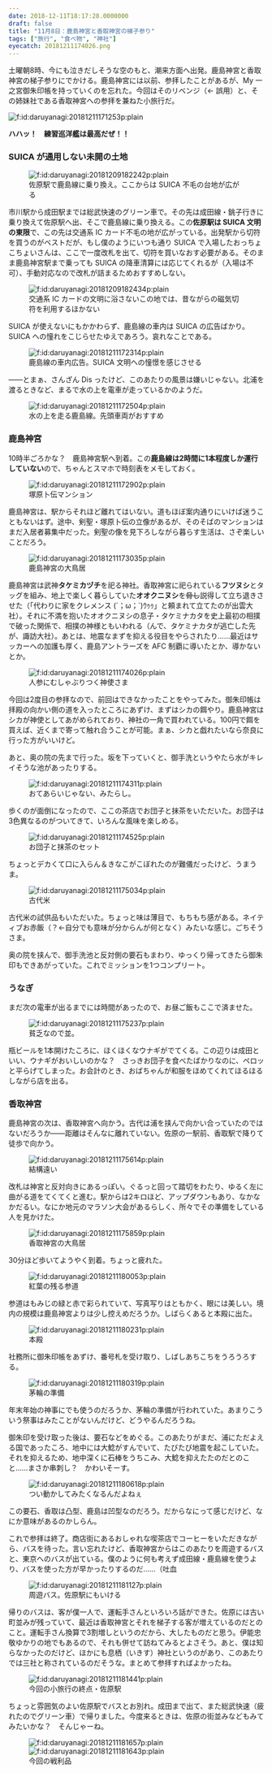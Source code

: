 ```yaml
---
date: 2018-12-11T18:17:28.0000000
draft: false
title: "11月8日：鹿島神宮と香取神宮の梯子参り"
tags: ["旅行", "食べ物", "神社"]
eyecatch: 20181211174026.png
---
```

<p>土曜朝8時、今にも泣きだしそうな空のもと、潮来方面へ出発。鹿島神宮と香取神宮の梯子参りにでかける。鹿島神宮には以前、参拝したことがあるが、My 一之宮御朱印帳を持っていくのを忘れた。今回はそのリベンジ（← 誤用）と、その姉妹社である香取神宮への参拝を兼ねた小旅行だ。</p><p><span itemscope itemtype="http://schema.org/Photograph"><img src="20181211171253.png" alt="f:id:daruyanagi:20181211171253p:plain" title="f:id:daruyanagi:20181211171253p:plain" class="hatena-fotolife" itemprop="image"></span></p><p><b>ハハッ！　練習巡洋艦は最高だぜ！！</b><br />
</p>

<div class="section">
<h3>SUICA が通用しない未開の土地</h3>
<p><figure class="figure-image figure-image-fotolife" title="佐原駅で鹿島線に乗り換え。ここからは SUICA 不毛の地が広がる"><span itemscope itemtype="http://schema.org/Photograph"><img src="20181209182242.png" alt="f:id:daruyanagi:20181209182242p:plain" title="f:id:daruyanagi:20181209182242p:plain" class="hatena-fotolife" itemprop="image"></span><figcaption>佐原駅で鹿島線に乗り換え。ここからは SUICA 不毛の台地が広がる</figcaption></figure></p><p>市川駅から成田駅までは総武快速のグリーン車で。その先は成田線・銚子行きに乗り換えて佐原駅へ出、そこで鹿島線に乗り換える。この<b>佐原駅は SUICA 文明の東限</b>で、この先は交通系 IC カード不毛の地が広がっている。出発駅から切符を買うのがベストだが、もし僕のようにいつも通り SUICA で入場したおっちょこちょいさんは、ここで一度改札を出て、切符を買いなおす必要がある。そのまま鹿島神宮駅まで乗っても SUICA の降車清算には応じてくれるが（入場は不可）、手動対応なので改札が詰まるためおすすめしない。</p><p><figure class="figure-image figure-image-fotolife" title="交通系 IC カードの文明に浴さないこの地では、昔ながらの磁気切符を利用するほかない"><span itemscope itemtype="http://schema.org/Photograph"><img src="20181209182434.png" alt="f:id:daruyanagi:20181209182434p:plain" title="f:id:daruyanagi:20181209182434p:plain" class="hatena-fotolife" itemprop="image"></span><figcaption>交通系 IC カードの文明に浴さないこの地では、昔ながらの磁気切符を利用するほかない</figcaption></figure></p><p>SUICA が使えないにもかかわらず、鹿島線の車内は SUICA の広告ばかり。SUICA への憧れをこじらせたゆえであろう。哀れなことである。</p><p><figure class="figure-image figure-image-fotolife" title="鹿島線の車内広告。SUICA 文明への憧憬を感じさせる"><span itemscope itemtype="http://schema.org/Photograph"><img src="20181211172314.png" alt="f:id:daruyanagi:20181211172314p:plain" title="f:id:daruyanagi:20181211172314p:plain" class="hatena-fotolife" itemprop="image"></span><figcaption>鹿島線の車内広告。SUICA 文明への憧憬を感じさせる</figcaption></figure></p><p>――とまぁ、さんざん Dis ったけど、このあたりの風景は嫌いじゃない。北浦を渡るときなど、まるで水の上を電車が走っているかのようだ。</p><p><figure class="figure-image figure-image-fotolife" title="水の上を走る鹿島線。先頭車両がおすすめ"><span itemscope itemtype="http://schema.org/Photograph"><img src="20181211172504.png" alt="f:id:daruyanagi:20181211172504p:plain" title="f:id:daruyanagi:20181211172504p:plain" class="hatena-fotolife" itemprop="image"></span><figcaption>水の上を走る鹿島線。先頭車両がおすすめ</figcaption></figure></p>

</div>
<div class="section">
<h3>鹿島神宮</h3>
<p>10時半ごろかな？　鹿島神宮駅へ到着。この<b>鹿島線は2時間に1本程度しか運行していない</b>ので、ちゃんとスマホで時刻表をメモしておく。</p><p><figure class="figure-image figure-image-fotolife" title="塚原卜伝マンション"><span itemscope itemtype="http://schema.org/Photograph"><img src="20181211172902.png" alt="f:id:daruyanagi:20181211172902p:plain" title="f:id:daruyanagi:20181211172902p:plain" class="hatena-fotolife" itemprop="image"></span><figcaption>塚原卜伝マンション</figcaption></figure></p><p>鹿島神宮は、駅からそれほど離れてはいない。道もほぼ案内通りにいけば迷うこともないはず。途中、剣聖・塚原卜伝の立像があるが、そのそばのマンションはまだ入居者募集中だった。剣聖の像を見下ろしながら暮らす生活は、さぞ楽しいことだろう。</p><p><figure class="figure-image figure-image-fotolife" title="鹿島神宮の大鳥居"><span itemscope itemtype="http://schema.org/Photograph"><img src="20181211173035.png" alt="f:id:daruyanagi:20181211173035p:plain" title="f:id:daruyanagi:20181211173035p:plain" class="hatena-fotolife" itemprop="image"></span><figcaption>鹿島神宮の大鳥居</figcaption></figure></p><p>鹿島神宮は武神<b>タケミカヅチ</b>を祀る神社。香取神宮に祀られている<b>フツヌシ</b>とタッグを組み、地上で楽しく暮らしていた<b>オオクニヌシ</b>を<s>脅し</s>説得して立ち退きさせた（「代わりに家をクレメンス (´；ω；`)ｳｩｩ」と頼まれて立てたのが出雲大社）。それに不満を抱いたオオクニヌシの息子・タケミナカタを史上最初の相撲で破った関係で、相撲の神様ともいわれる（んで、タケミナカタが逃亡した先が、諏訪大社）。あとは、地震なまずを抑える役目をやらされたり……最近はサッカーへの加護も厚く、鹿島アントラーズを AFC 制覇に導いたとか、導かないとか。</p><p><figure class="figure-image figure-image-fotolife" title="人参にむしゃぶりつく神使さま"><span itemscope itemtype="http://schema.org/Photograph"><img src="20181211174026.png" alt="f:id:daruyanagi:20181211174026p:plain" title="f:id:daruyanagi:20181211174026p:plain" class="hatena-fotolife" itemprop="image"></span><figcaption>人参にむしゃぶりつく神使さま</figcaption></figure></p><p>今回は2度目の参拝なので、前回はできなかったことをやってみた。御朱印帳は拝殿の向かい側の道を入ったところにあずけ、まずはシカの餌やり。鹿島神宮はシカが神使としてあがめられており、神社の一角で買われている。100円で餌を買えば、近くまで寄って触れ合うことが可能。まぁ、シカと戯れたいなら奈良に行った方がいいけど。</p><p>あと、奥の院の先まで行った。坂を下っていくと、御手洗というやたら水がキレイそうな池があったりする。</p><p><figure class="figure-image figure-image-fotolife" title="おてあらいじゃない、みたらし。"><span itemscope itemtype="http://schema.org/Photograph"><img src="20181211174311.png" alt="f:id:daruyanagi:20181211174311p:plain" title="f:id:daruyanagi:20181211174311p:plain" class="hatena-fotolife" itemprop="image"></span><figcaption>おてあらいじゃない、みたらし。</figcaption></figure></p><p>歩くのが面倒になったので、ここの茶店でお団子と抹茶をいただいた。お団子は3色異なるのがついてきて、いろんな風味を楽しめる。</p><p><figure class="figure-image figure-image-fotolife" title="お団子と抹茶のセット"><span itemscope itemtype="http://schema.org/Photograph"><img src="20181211174525.png" alt="f:id:daruyanagi:20181211174525p:plain" title="f:id:daruyanagi:20181211174525p:plain" class="hatena-fotolife" itemprop="image"></span><figcaption>お団子と抹茶のセット</figcaption></figure></p><p>ちょっとデカくて口に入らん＆きなこがこぼれたのが難儀だったけど、うまうま。</p><p><figure class="figure-image figure-image-fotolife" title="古代米"><span itemscope itemtype="http://schema.org/Photograph"><img src="20181211175034.png" alt="f:id:daruyanagi:20181211175034p:plain" title="f:id:daruyanagi:20181211175034p:plain" class="hatena-fotolife" itemprop="image"></span><figcaption>古代米</figcaption></figure></p><p>古代米の試供品もいただいた。ちょっと味は薄目で、もちもち感がある。ネイティブお赤飯（？←自分でも意味が分からんが何となく）みたいな感じ。ごちそうさま。</p><p>奥の院を挟んで、御手洗池と反対側の要石もまわり、ゆっくり帰ってきたら御朱印もできあがっていた。これでミッションを1つコンプリート。</p>

</div>
<div class="section">
<h3>うなぎ</h3>
<p>まだ次の電車が出るまでには時間があったので、お昼ご飯もここで済ませた。</p><p><figure class="figure-image figure-image-fotolife" title="貧乏なので並。"><span itemscope itemtype="http://schema.org/Photograph"><img src="20181211175237.png" alt="f:id:daruyanagi:20181211175237p:plain" title="f:id:daruyanagi:20181211175237p:plain" class="hatena-fotolife" itemprop="image"></span><figcaption>貧乏なので並。</figcaption></figure></p><p>瓶ビールを1本開けたころに、ほくほくなウナギがでてくる。この辺りは成田といい、ウナギがおいしいのかな？　さっきお団子を食べたばかりなのに、ペロッと平らげてしまった。お会計のとき、おばちゃんが和服をほめてくれてほるほるしながら店を出る。</p>

</div>
<div class="section">
<h3>香取神宮</h3>
<p>鹿島神宮の次は、香取神宮へ向かう。古代は浦を挟んで向かい合っていたのではないだろうか――距離はそんなに離れていない。佐原の一駅前、香取駅で降りて徒歩で向かう。</p><p><figure class="figure-image figure-image-fotolife" title="結構遠い"><span itemscope itemtype="http://schema.org/Photograph"><img src="20181211175614.png" alt="f:id:daruyanagi:20181211175614p:plain" title="f:id:daruyanagi:20181211175614p:plain" class="hatena-fotolife" itemprop="image"></span><figcaption>結構遠い</figcaption></figure></p><p>改札は神宮と反対向きにあるっぽい。ぐるっと回って踏切をわたり、ゆるく左に曲がる道をてくてくと進む。駅からは2キロほど、アップダウンもあり、なかなかだるい。なにか地元のマラソン大会があるらしく、所々でその準備をしている人を見かけた。</p><p><figure class="figure-image figure-image-fotolife" title="香取神宮の大鳥居"><span itemscope itemtype="http://schema.org/Photograph"><img src="20181211175859.png" alt="f:id:daruyanagi:20181211175859p:plain" title="f:id:daruyanagi:20181211175859p:plain" class="hatena-fotolife" itemprop="image"></span><figcaption>香取神宮の大鳥居</figcaption></figure></p><p>30分ほど歩いてようやく到着。ちょっと疲れた。</p><p><figure class="figure-image figure-image-fotolife" title="紅葉の残る参道"><span itemscope itemtype="http://schema.org/Photograph"><img src="20181211180053.png" alt="f:id:daruyanagi:20181211180053p:plain" title="f:id:daruyanagi:20181211180053p:plain" class="hatena-fotolife" itemprop="image"></span><figcaption>紅葉の残る参道</figcaption></figure></p><p>参道はもみじの緑と赤で彩られていて、写真写りはともかく、眼には美しい。境内の規模は鹿島神宮よりは少し控えめだろうか。しばらくあると本殿に出た。</p><p><figure class="figure-image figure-image-fotolife" title="本殿"><span itemscope itemtype="http://schema.org/Photograph"><img src="20181211180231.png" alt="f:id:daruyanagi:20181211180231p:plain" title="f:id:daruyanagi:20181211180231p:plain" class="hatena-fotolife" itemprop="image"></span><figcaption>本殿</figcaption></figure></p><p>社務所に御朱印帳をあずけ、番号札を受け取り、しばしあちこちをうろうろする。</p><p><figure class="figure-image figure-image-fotolife" title="茅輪の準備"><span itemscope itemtype="http://schema.org/Photograph"><img src="20181211180319.png" alt="f:id:daruyanagi:20181211180319p:plain" title="f:id:daruyanagi:20181211180319p:plain" class="hatena-fotolife" itemprop="image"></span><figcaption>茅輪の準備</figcaption></figure></p><p>年末年始の神事にでも使うのだろうか、茅輪の準備が行われていた。あまりこういう祭事はみたことがないんだけど、どうやるんだろうね。</p><p>御朱印を受け取った後は、要石などをめぐる。このあたりがまだ、浦にただよえる国であったころ、地中には大鯰がすんでいて、たびたび地震を起こしていた。それを抑えるため、地中深くに石棒をうちこみ、大鯰を抑えたたのだとのこと……まさか串刺し？　かわいそーす。</p><p><figure class="figure-image figure-image-fotolife" title="つい動かしてみたくなるんだよねぇ"><span itemscope itemtype="http://schema.org/Photograph"><img src="20181211180618.png" alt="f:id:daruyanagi:20181211180618p:plain" title="f:id:daruyanagi:20181211180618p:plain" class="hatena-fotolife" itemprop="image"></span><figcaption>つい動かしてみたくなるんだよねぇ</figcaption></figure></p><p>この要石、香取は凸型、鹿島は凹型なのだろう。だからなにって感じだけど、なにか意味があるのかしらん。</p><p>これで参拝は終了。商店街にあるおしゃれな喫茶店でコーヒーをいただきながら、バスを待った。言い忘れたけど、香取神宮からはこのあたりを周遊するバスと、東京へのバスが出ている。僕のように何も考えず成田線・鹿島線を使うより、バスを使った方が早かったりするのだ……（吐血</p><p><figure class="figure-image figure-image-fotolife" title="周遊バス。佐原駅にもいける"><span itemscope itemtype="http://schema.org/Photograph"><img src="20181211181127.png" alt="f:id:daruyanagi:20181211181127p:plain" title="f:id:daruyanagi:20181211181127p:plain" class="hatena-fotolife" itemprop="image"></span><figcaption>周遊バス。佐原駅にもいける</figcaption></figure></p><p>帰りのバスは、客が僕一人で、運転手さんといろいろ話ができた。佐原には古い町並みが残っていて、最近は香取神宮とそれを梯子する客が増えているのだとのこと。運転手さん換算で3割増しというのだから、大したものだと思う。伊能忠敬ゆかりの地でもあるので、それも併せて訪ねてみるとよさそう。あと、僕は知らなかったのだけど、ほかにも息栖（いきす）神社というのがあり、このあたりでは三社と称されているのだそうな。まとめて参拝すればよかったね。</p><p><figure class="figure-image figure-image-fotolife" title="今回の小旅行の終点・佐原駅"><span itemscope itemtype="http://schema.org/Photograph"><img src="20181211181441.png" alt="f:id:daruyanagi:20181211181441p:plain" title="f:id:daruyanagi:20181211181441p:plain" class="hatena-fotolife" itemprop="image"></span><figcaption>今回の小旅行の終点・佐原駅</figcaption></figure></p><p>ちょっと雰囲気のよい佐原駅でバスとお別れ。成田まで出て、また総武快速（疲れたのでグリーン車）で帰りました。今度来るときは、佐原の街並みなどもみてみたいかな？　そんじゃーね。</p><p><figure class="figure-image figure-image-fotolife" title="今回の戦利品"><span itemscope itemtype="http://schema.org/Photograph"><img src="20181211181657.png" alt="f:id:daruyanagi:20181211181657p:plain" title="f:id:daruyanagi:20181211181657p:plain" class="hatena-fotolife" itemprop="image"></span><span itemscope itemtype="http://schema.org/Photograph"><img src="20181211181643.png" alt="f:id:daruyanagi:20181211181643p:plain" title="f:id:daruyanagi:20181211181643p:plain" class="hatena-fotolife" itemprop="image"></span><figcaption>今回の戦利品</figcaption></figure></p>

</div>